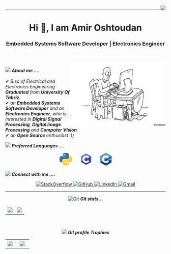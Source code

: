 <img align="right" src="https://gpvc.arturio.dev/amirotd">
<hr>
<h1 align="center">Hi 👋, I am Amir Oshtoudan </h1>
<h3 align="center">Embedded Systems Software Developer | Electronics Engineer</h3>

<br><br>
<img align="right" width=300px height=200px alt="side_sticker" src="https://github.com/amirotd/amirotd/blob/main/gify.gif" />

<img src="https://media.giphy.com/media/iY8CRBdQXODJSCERIr/giphy.gif" width="30px">&nbsp;***About me ....***
<br><br>
✔ <em>B.sc of Electrical and Electronics Engineering <b>Graduated</b> from <b>University Of Tabriz</b>.<br></em>
✔ <em>an <b>Embedded Systems Software Developer</b> and an <b>Electronics Engineer</b>, who is interested in <b>Digital Signal Processing</b>, <b>Digital Image Processing</b> and <b>Computer Vision</b>.<br></em>
✔ <em>an <b>Open Source</b> enthusiast :))</em><br>

<img src="https://media.giphy.com/media/iY8CRBdQXODJSCERIr/giphy.gif" width="30px">&nbsp;***Preferred Languages ....***
<br>
<p align="center">
  <img src="https://github.com/amirotd/amirotd/blob/main/Python.png" height=40 hspace=10>
  <img src="https://github.com/amirotd/amirotd/blob/main/C.png" height=40 hspace=10>
  <img src="https://github.com/amirotd/amirotd/blob/main/Cpp.png" height=40 hspace=10>
</p>

<img src="https://media.giphy.com/media/iY8CRBdQXODJSCERIr/giphy.gif" width="30px">&nbsp;***Connect with me ....***
<br>
<p align="center">
    <a href="https://stackoverflow.com/users/17121397/amir-otd" target="_blank">
        <img src="https://img.shields.io/badge/-stackoverflow-f48024?&logo=stackoverflow&logoColor=white&style=for-the-badge" alt="StackOverflow">
    </a>
    <a href="https://github.com/amirotd" target="_blank">
        <img src="https://img.shields.io/badge/-Github-181717?&logo=github&logoColor=white&style=for-the-badge" alt="GitHub">
    </a>
    <a href="https://www.linkedin.com/in/amir-oshtoudan-a7765b207/" target="_blank">
        <img src="https://img.shields.io/badge/-LinkedIn-0077B5?logo=linkedin&logoColor=white&style=for-the-badge" alt="LinkedIn">
    </a>
    <a href="mailto:amir.otd.1@gmail.com" target="_blank">
        <img src="https://img.shields.io/badge/-Gmail-D14836?logo=gmail&logoColor=white&style=for-the-badge" alt="Gmail">
    </a>
</p>

---
<p align="center"><img src="https://media.giphy.com/media/W5eoZHPpUx9sapR0eu/giphy.gif" width="30px" alt="Git"/>&nbsp;<i><b>Git stats...</b></i></p>
<table>
  <tr>
     <th><img src="https://github-readme-stats.vercel.app/api?username=amirotd&show_icons=true&theme=gruvbox_light&hide=prs,issues"/></th>
     <th><img src="https://github-readme-stats.vercel.app/api/top-langs/?username=amirotd&layout=compact&theme=gruvbox_light"/></th>
  </tr>
</table><br>
<p align="center"><img src="https://media.giphy.com/media/QaMcXSekUWx7aogAUr/giphy.gif" width="30" />&nbsp;<i><b>Git profile Trophies</b></i></p>
<table>
  <tr>
     <th><img src="https://github-profile-trophy.vercel.app/?username=amirotd&theme=onedark&row=2&column=3&no-bg=true&no-frame=true"></th>
     <th width=60%><img src="https://github-readme-streak-stats.herokuapp.com/?user=amirotd&theme=onedark&hide_border=true"></th>
  </tr>
</table>



